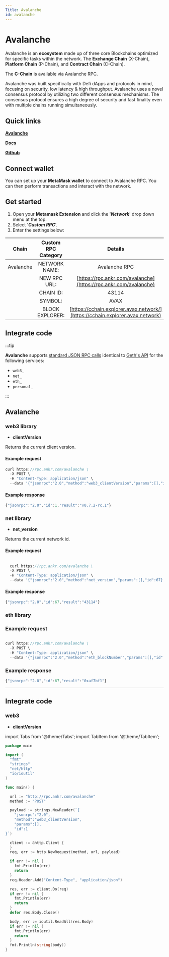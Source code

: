 ```yaml
---
Title: Avalanche
id: avalanche
---
```


# Avalanche

Avalanche is an **ecosystem** made up of three core Blockchains optimized for specific tasks within the network. The **Exchange Chain** (X-Chain), **Platform Chain** (P-Chain), and **Contract Chain** (C-Chain).

The **C-Chain** is available via Avalanche RPC.

Avalanche was built specifically with Defi dApps and protocols in mind, focusing on security, low latency & high throughput. Avalanche uses a novel consensus protocol by utilizing two different consensus mechanisms. The consensus protocol ensures a high degree of security and fast finality even with multiple chains running simultaneously.

## Quick links

[**Avalanche**](https://www.avalabs.org)

[**Docs**](https://docs.avax.network/build/avalanchego-apis/issuing-api-calls)

[**Github**](https://github.com/ava-labs)


## Connect wallet

You can set up your **MetaMask wallet** to connect to Avalanche RPC. You can then perform transactions and interact with the network.

## Get started

1. Open your **Metamask Extension** and click the '_**Network**_' drop down menu at the top.
2. Select '_**Custom RPC**_'.
3. Enter the settings below:

|   Chain   | Custom RPC Category |                                    Details                                    |
| :-------: | :-----------------: | :---------------------------------------------------------------------------: |
| Avalanche |    NETWORK NAME:    |                                 Avalanche RPC                                 |
|           |     NEW RPC URL:    |        [https://rpc.ankr.com/avalanche](https://rpc.ankr.com/avalanche)       |
|           |      CHAIN ID:      |                                     43114                                     |
|           |       SYMBOL:       |                                      AVAX                                     |
|           |   BLOCK EXPLORER:   | [https://cchain.explorer.avax.network/](https://cchain.explorer.avax.network) |


## Integrate code

:::tip

**Avalanche** supports [standard JSON RPC calls](../../guides/evm-supported-requests.md) identical to [Geth's API](https://geth.ethereum.org/docs/rpc/server) for the following services:

- `web3_`
- `net_`
- `eth_`
- `personal_`

:::

## Avalanche

### web3 library

- **clientVersion**

Returns the current client version.

#### Example request

```js
curl https://rpc.ankr.com/avalanche \
  -X POST \
  -H "Content-Type: application/json" \
  --data '{"jsonrpc":"2.0","method":"web3_clientVersion","params":[],"id":1}'
```

#### Example response

```js
{"jsonrpc":"2.0","id":1,"result":"v0.7.2-rc.1"}
```

### net library

- **net_version**

Returns the current network id.


#### Example request

```js
  
  curl https://rpc.ankr.com/avalanche \
  -X POST \
  -H "Content-Type: application/json" \
  --data '{"jsonrpc":"2.0","method":"net_version","params":[],"id":67}'
```

#### Example response

```js
{"jsonrpc":"2.0","id":67,"result":"43114"}
```

### eth library

### Example request

```js

curl https://rpc.ankr.com/avalanche \
  -X POST \
  -H "Content-Type: application/json" \
  --data '{"jsonrpc":"2.0","method":"eth_blockNumber","params":[],"id":67}'
```

### Example response

```js
{"jsonrpc":"2.0","id":67,"result":"0xaf7bf1"}
```

---
## Integrate code

### web3 

- **clientVersion**

import Tabs from '@theme/Tabs';
import TabItem from '@theme/TabItem';

<Tabs>
<TabItem value="go" label="Go">

```go
package main

import (
  "fmt"
  "strings"
  "net/http"
  "io/ioutil"
)

func main() {

  url := "http://rpc.ankr.com/avalanche"
  method := "POST"

  payload := strings.NewReader(`{
	"jsonrpc":"2.0",
	"method":"web3_clientVersion",
	"params":[],
	"id":1
}`)

  client := &http.Client {
  }
  req, err := http.NewRequest(method, url, payload)

  if err != nil {
    fmt.Println(err)
    return
  }
  req.Header.Add("Content-Type", "application/json")

  res, err := client.Do(req)
  if err != nil {
    fmt.Println(err)
    return
  }
  defer res.Body.Close()

  body, err := ioutil.ReadAll(res.Body)
  if err != nil {
    fmt.Println(err)
    return
  }
  fmt.Println(string(body))
}
```
</TabItem>
</Tabs>

